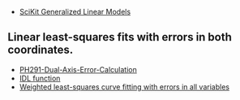 <!-- 
.. link: 
.. description: 
.. tags: 
.. date: 2014/01/23 18:14:34
.. title: Fit
.. slug: fit
-->

* [SciKit Generalized Linear Models](http://scikit-learn.org/stable/modules/linear_model.html)

## Linear least-squares fits with errors in both coordinates.

* [PH291-Dual-Axis-Error-Calculation](https://github.com/jordanperr/PH291-Dual-Axis-Error-Calculation)
* [IDL function](http://idlastro.gsfc.nasa.gov/ftp/pro/math/fitexy.pro)
* [Weighted least-squares curve fitting with errors in all variables](http://libraries.maine.edu/Spatial/gisweb/spatdb/acsm/ac94053.html)
